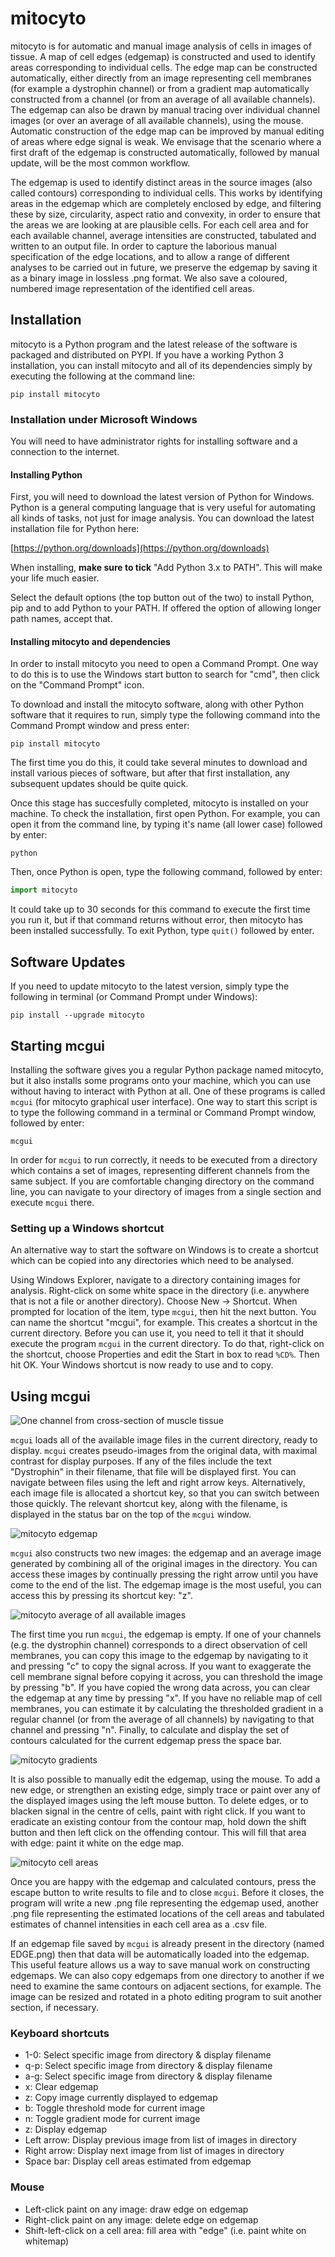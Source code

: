 # mitocyto

mitocyto is for automatic and manual image analysis of cells in images of tissue.  A map of cell edges (edgemap) is constructed and used to identify areas corresponding to individual cells.  The edge map can be constructed automatically, either directly from an image representing cell membranes (for example a dystrophin channel) or from a gradient map automatically constructed from a channel (or from an average of all available channels).  The edgemap can also be drawn by manual tracing over individual channel images (or over an average of all available channels), using the mouse.  Automatic construction of the edge map can be improved by manual editing of areas where edge signal is weak.  We envisage that the scenario where a first draft of the edgemap is constructed automatically, followed by manual update, will be the most common workflow.

The edgemap is used to identify distinct areas in the source images (also called contours) corresponding to individual cells.  This works by identifying areas in the edgemap which are completely enclosed by edge, and filtering these by size, circularity, aspect ratio and convexity, in order to ensure that the areas we are looking at are plausible cells.  For each cell area and for each available channel, average intensities are constructed, tabulated and written to an output file.  In order to capture the laborious manual specification of the edge locations, and to allow a range of different analyses to be carried out in future, we preserve the edgemap by saving it as a binary image in lossless .png format.  We also save a coloured, numbered image representation of the identified cell areas.

## Installation

mitocyto is a Python program and the latest release of the software is packaged and distributed on PYPI.  If you have a working Python 3 installation, you can install mitocyto and all of its dependencies simply by executing the following at the command line:

```shell
pip install mitocyto
```

### Installation under Microsoft Windows

You will need to have administrator rights for installing software and a connection to the internet.  

#### Installing Python
First, you will need to download the latest version of Python for Windows.  Python is a general computing language that is very useful for automating all kinds of tasks, not just for image analysis.  You can download the latest installation file for Python here:

[https://python.org/downloads](https://python.org/downloads)

When installing, **make sure to tick** "Add Python 3.x to PATH".  This will make your life much easier.

Select the default options (the top button out of the two) to install Python, pip and to add Python to your PATH.  If offered the option of allowing longer path names, accept that.

#### Installing mitocyto and dependencies
In order to install mitocyto you need to open a Command Prompt.  One way to do this is to use the Windows start button to search for "cmd", then click on the "Command Prompt" icon.

To download and install the mitocyto software, along with other Python software that it requires to run, simply type the following command into the Command Prompt window and press enter:

```shell
pip install mitocyto
```

The first time you do this, it could take several minutes to download and install various pieces of software, but after that first installation, any subsequent updates should be quite quick.

Once this stage has succesfully completed, mitocyto is installed on your machine.  To check the installation, first open Python.  For example, you can open it from the command line, by typing it's name (all lower case) followed by enter:

```shell
python
```

Then, once Python is open, type the following command, followed by enter:

```python
import mitocyto
```

It could take up to 30 seconds for this command to execute the first time you run it, but if that command returns without error, then mitocyto has been installed successfully.  To exit Python, type `quit()` followed by enter.

## Software Updates

If you need to update mitocyto to the latest version, simply type the following in terminal (or Command Prompt under Windows):

```shell
pip install --upgrade mitocyto
```

## Starting mcgui

Installing the software gives you a regular Python package named mitocyto, but it also installs some programs onto your machine, which you can use without having to interact with Python at all.  One of these programs is called `mcgui` (for mitocyto graphical user interface).  One way to start this script is to type the following command in a terminal or Command Prompt window, followed by enter:

```shell
mcgui
```

In order for `mcgui` to run correctly, it needs to be executed from a directory which contains a set of images, representing different channels from the same subject.  If you are comfortable changing directory on the command line, you can navigate to your directory of images from a single section and execute `mcgui` there.  

### Setting up a Windows shortcut
An alternative way to start the software on Windows is to create a shortcut which can be copied into any directories which need to be analysed.

Using Windows Explorer, navigate to a directory containing images for analysis.  Right-click on some white space in the directory (i.e. anywhere that is not a file or another directory).  Choose New -> Shortcut.  When prompted for location of the item, type `mcgui`, then hit the next button.  You can name the shortcut "mcgui", for example.  This creates a shortcut in the current directory.  Before you can use it, you need to tell it that it should execute the program `mcgui` in the current directory.  To do that, right-click on the shortcut, choose Properties and edit the Start in box to read `%CD%`.  Then hit OK.  Your Windows shortcut is now ready to use and to copy.

## Using mcgui

![One channel from cross-section of muscle tissue](/images/channel.png)

`mcgui` loads all of the available image files in the current directory, ready to display.  `mcgui` creates pseudo-images from the original data, with maximal contrast for display purposes.  If any of the files include the text "Dystrophin" in their filename, that file will be displayed first.  You can navigate between files using the left and right arrow keys.  Alternatively, each image file is allocated a shortcut key, so that you can switch between those quickly.  The relevant shortcut key, along with the filename, is displayed in the status bar on the top of the `mcgui` window.

![mitocyto edgemap](/images/edgemap.png)

`mcgui` also constructs two new images: the edgemap and an average image generated by combining all of the original images in the directory.  You can access these images by continually pressing the right arrow until you have come to the end of the list.  The edgemap image is the most useful, you can access this by pressing its shortcut key: "z".

![mitocyto average of all available images](/images/average.png)

The first time you run `mcgui`, the edgemap is empty.  If one of your channels (e.g. the dystrophin channel) corresponds to a direct observation of cell membranes, you can copy this image to the edgemap by navigating to it and pressing "c" to copy the signal across.  If you want to exaggerate the cell membrane signal before copying it across, you can threshold the image by pressing "b".  If you have copied the wrong data across, you can clear the edgemap at any time by pressing "x".  If you have no reliable map of cell membranes, you can estimate it by calculating the thresholded gradient in a regular channel (or from the average of all channels) by navigating to that channel and pressing "n".  Finally, to calculate and display the set of contours calculated for the current edgemap press the space bar.

![mitocyto gradients](/images/gradients.png)

It is also possible to manually edit the edgemap, using the mouse.  To add a new edge, or strengthen an existing edge, simply trace or paint over any of the displayed images using the left mouse button.  To delete edges, or to blacken signal in the centre of cells, paint with right click.  If you want to eradicate an existing contour from the contour map, hold down the shift button and then left click on the offending contour.  This will fill that area with edge: paint it white on the edge map.

![mitocyto cell areas](/images/contours.png)

Once you are happy with the edgemap and calculated contours, press the escape button to write results to file and to close `mcgui`.  Before it closes, the program will write a new .png file representing the edgemap used, another .png file representing the estimated locations of the cell areas and tabulated estimates of channel intensities in each cell area as a .csv file.

If an edgemap file saved by `mcgui` is already present in the directory (named EDGE.png) then that data will be automatically loaded into the edgemap.  This useful feature allows us a way to save manual work on constructing edgemaps.  We can also copy edgemaps from one directory to another if we need to examine the same contours on adjacent sections, for example.  The image can be resized and rotated in a photo editing program to suit another section, if necessary.

### Keyboard shortcuts
* 1-0: Select specific image from directory & display filename
* q-p: Select specific image from directory & display filename
* a-g: Select specific image from directory & display filename
* x: Clear edgemap
* z: Copy image currently displayed to edgemap
* b: Toggle threshold mode for current image
* n: Toggle gradient mode for current image
* z: Display edgemap
* Left arrow: Display previous image from list of images in directory
* Right arrow: Display next image from list of images in directory
* Space bar: Display cell areas estimated from edgemap

### Mouse
* Left-click paint on any image: draw edge on edgemap
* Right-click paint on any image: delete edge on edgemap
* Shift-left-click on a cell area: fill area with "edge" (i.e. paint white on whitemap)


